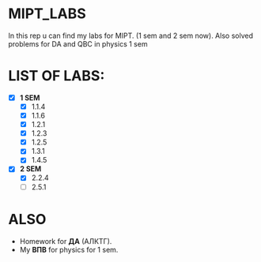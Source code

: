 # MIPT_LABS
In this rep u can find my labs for MIPT. (1 sem and 2 sem now). Also solved problems for DA and QBC in physics 1 sem
# LIST OF LABS:
 - [X] __1 SEM__
     - [X] 1.1.4
     - [X] 1.1.6
     - [X] 1.2.1
     - [X] 1.2.3
     - [X] 1.2.5
     - [X] 1.3.1
     - [X] 1.4.5
- [X] __2 SEM__
  - [X] 2.2.4
  - [ ] 2.5.1
# ALSO
* Homework for __ДА__ (АЛКТГ).
* My __ВПВ__ for physics for 1 sem.
